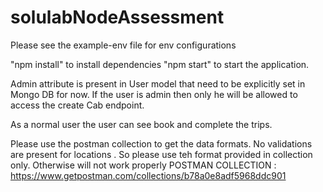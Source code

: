 # solulabNodeAssessment

Please see the example-env file for env configurations

"npm install" to install dependencies
"npm start" to start the application.


Admin attribute is present in User model that need to be explicitly set in Mongo DB for now.
If the user is admin then only he will be allowed to access the create Cab endpoint.

As a normal user the user can see book and complete the trips.


Please use the postman collection to get the data formats. No validations are present for locations . So please use teh format provided in collection only. Otherwise will not work properly
POSTMAN COLLECTION : 
https://www.getpostman.com/collections/b78a0e8adf5968ddc901
